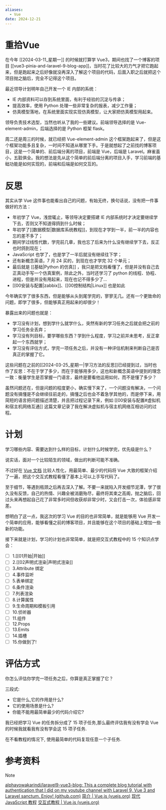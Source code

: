 ```yaml
---
aliases:
  - Vue
date: 2024-12-21
---
```


# 重拾Vue

在今年 [[2024-03-11_星期一]] 的时候就打算学 Vue3，期间也找了一个博客的项目 [[vue3-pinia-and-laravel-9-blog-app]]，当时花了比较大的力气才把它跑起来，但是跑起来之后好像就没再深入了解这个项目的代码，后面入职之后就把这个项目抛之脑后，完全不记得这个项目。

最近领导计划明年自己开发一个 IE 内部的系统：

- IE 内部资料可以存到系统里面，有利于经验的沉淀与传承；
- 提高效率，使用 Python 处理一些非常复杂的报表，减少工作量；
- 仿真模型落地，在系统里面实现实现仿真模型，让大家把仿真模型用起来。

领导负责技术选型，当然也听从了我的一些建议。前端领导选择的是 Vue-element-admin，后端选择的是 Python 框架 flask。

周二还是周三的时候，就已经把 Vue-element-admin 这个框架跑起来了，但是这个框架功能多且复杂，一时间不知道从哪里下手。于是就想起了之前找的博客项目，这是一个简单的、前后端分离的项目，前端是 Vue，后端是 Laravel。麻雀虽小，五脏俱全。我的想法是先从这个简单的前后端分离的项目入手，学习前端的基础功能是如何实现的，前端和后端是如何交互的。

# 反思

其实从学 Vue 这件事也能看出自己的问题，有始无终，换句话说，没有把一件事做好的方法：

- 年初学了 Vue，浅尝辄止，等领导决定要搭建 IE 内部系统时才决定要继续学下去，否则又不知道得鸽到什么时候；
- 年初学了[[数据模型|数据库系统教程]]，到现在才学到一半，前一半的内容也忘的差不多了；
- 期间学过线性代数，学完前几章，我也忘了后来为什么没有继续学下去，反正也时鸽到现在；
- JavaScript 也学了，也是学了一半后就没有继续往下学；
- 还有新概念英语，7 月 24 买的，到现在也才学完 32 个单元；
- 最后就是 [[基础|Python 的仿真]] ，我只是把文档看懂了，但是并没有自己去正真动手写一个仿真案例，除此之外，当时还学习了 python 的线程、协程、进程，但是并没有用起来，现在也记不得多少了...
- [[00安装与配置|zabbix]]、[[00控制结构|Linux]] 也是如此

今年确实学了很多东西，但是能够从头到尾学完的，寥寥无几。还有一个更致命的问题，即学了很多，但能够真正用起来的却很少！

暴露出来的问题也就是：

- 学习没有计划，想到学什么就学什么，突然有新的学习任务之后就会把之前的学习任务全丢弃；
- 学习没有列目标，要学哪些东西？学到什么程度，学习之前并未思考，反正拿起一个东西就学；
- 学习没有评估方式，学完一项任务之后，并没有一种评估机制来判断自己是否真正的掌握了它。

这些问题在之前的[[2024-03-25_星期一|学习方法的反思]]已经提到过，当时也作了反思：不在于学了多少，而在于能够用多少，这也和新概念英语中提到的理念一致：衡量学生是否掌握一门语言，最终是要看他运用如何，而不是懂了多少？

虽然问题还在，但是问题的程度更小，确实慢下来了，一个问题没有解决，一个问题没有搞懂是不会继续往前走的，搞懂之后也会不着急学其他的，而是停下来，用简短的语言把问题描述清楚，并且把过程记录下来，例如 [[00安装与配置#虚拟机和宿主机网络互通]] 这篇文章记录了我在解决虚拟机与宿主机网络互相访问的过程。

# 计划

学习哪些内容、需要达到什么样的目标，计划什么时候学完，优先级是什么？

说实话，面对一个比较陌生的领域，做出的判断可能不准确。

不过好在 [Vue 文档](https://cn.vuejs.org/tutorial/#step-15) 比较人性化，用最简单、最少的代码将 Vue 大致的框架介绍了一遍，把这个交互式教程看懂了基本上可以上手写代码了。

至于细节，等遇到瓶颈之后再去深入了解。不要一来就陷入开发细节泥潭，学了很久没有反馈，自己的热情、兴趣全被消磨殆尽，最终将其束之高阁，抛之脑后，回过头来再想起自己花了非常多时间但收获却非常少时，又会打击一次，体验感非常差。

想明白了这一点，我这次的学习 Vue 的目的也非常简单，就是能够用 Vue 开发一个简单的应用，能够看懂之前的博客项目，并且能够在这个项目的基础上增加一些新的功能。

接下来就是计划，学习的计划也非常简单，就是把交互式教程中的 15 个知识点学会：

- [ ] 1.[[01开始|开始]]
- [ ] 2.[[02声明式渲染|声明式渲染]]
- [ ] 3.Attribute 绑定
- [ ] 4.事件监听
- [ ] 5.表单绑定
- [ ] 6.条件渲染
- [ ] 7.列表渲染
- [ ] 8.计算属性
- [ ] 9.生命周期和模板引用
- [ ] 10.侦听器
- [ ] 11.组件
- [ ] 12.Props
- [ ] 13.Emits
- [ ] 14.插槽
- [ ] 15.你做到了!

# 评估方式

你怎么评估你学完一项任务之后，你算是真正掌握了它？

三段式:

- 它是什么,它的作用是什么?
- 它的使用场景是什么?
- 你能不能用最简单最少的代码介绍它?

我已经把学习 Vue 的任务拆分成了 15 项子任务,那么最终评估我有没有学会 Vue 的时候我就看我有没有学会这 15 项子任务.

在不看教程的情况下, 使用最简单的代码复现任意一个子任务.

# 参考资料

> [!note]
> [alphayowakarindi/laravel9-vue3-blog: This a complete blog tutorial with authentication that I did on my youtube channel with Laravel 9, Vue 3 and Laravel sanctum. Enjoy! (github.com)](https://github.com/alphayowakarindi/laravel9-vue3-blog/tree/main)
> [简介 | Vue.js (vuejs.org)](https://cn.vuejs.org/guide/introduction.html)
> [现代 JavaScript 教程](https://zh.javascript.info/)
> [交互式教程 | Vue.js (vuejs.org)](https://cn.vuejs.org/tutorial/#step-2)